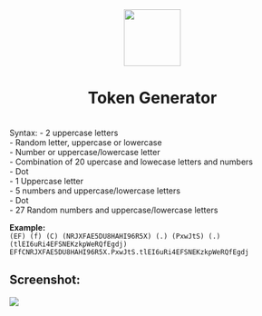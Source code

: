 <div align="center">
<img 
height="100px" 
width="100px"
src="https://camo.githubusercontent.com/4b028e8e841f57ee96b472fa88ea7ed66ddd3720/687474703a2f2f692e696d6775722e636f6d2f65597779386c632e706e67"
></img>
<h1>Token Generator</h1><br>
</div>
Syntax:  
- 2 uppercase letters<br>
- Random letter, uppercase or lowercase<br>
- Number or uppercase/lowercase letter<br>
- Combination of 20 upercase and lowecase letters and numbers<br>
- Dot<br>
- 1 Uppercase letter<br>
- 5 numbers and uppercase/lowercase letters<br>
- Dot<br>
- 27 Random numbers and uppercase/lowercase letters  <br>

**Example:**  <br>
`(EF) (f) (C) (NRJXFAE5DU8HAHI96R5X) (.) (PxwJtS) (.) (tlEI6uRi4EFSNEKzkpWeRQfEgdj)`  <br>
`EFfCNRJXFAE5DU8HAHI96R5X.PxwJtS.tlEI6uRi4EFSNEKzkpWeRQfEgdj`<br>

## Screenshot:  <br>
<img src="https://i.imgur.com/zYVFR0o.png"></img><br>
